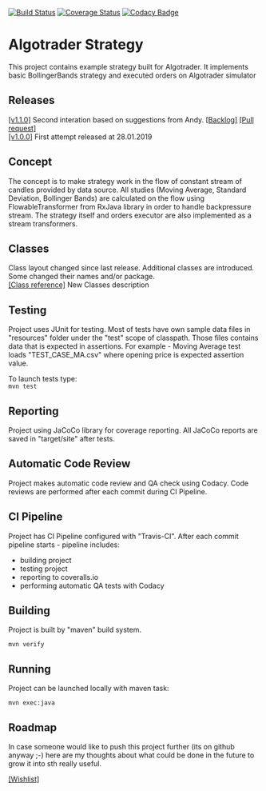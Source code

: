 [![Build Status](https://travis-ci.com/harmony1358/algointerview.svg?branch=master)](https://travis-ci.com/harmony1358/algointerview)
[![Coverage Status](https://coveralls.io/repos/github/harmony1358/algointerview/badge.svg?service=github)](https://coveralls.io/github/harmony1358/algointerview)
[![Codacy Badge](https://api.codacy.com/project/badge/Grade/8fc3d9420b744e59a65bbf854da42511)](https://www.codacy.com/app/harmony1358/algointerview?utm_source=github.com&amp;utm_medium=referral&amp;utm_content=harmony1358/algointerview&amp;utm_campaign=Badge_Grade)

# Algotrader Strategy

This project contains example strategy built for Algotrader.
It implements basic BollingerBands strategy and executed orders on Algotrader simulator

## Releases

[[v1.1.0]](https://github.com/harmony1358/algointerview/releases)
Second interation based on suggestions from Andy. [[Backlog]](https://github.com/harmony1358/algointerview/milestone/1?closed=1) 
[[Pull request]](https://github.com/harmony1358/algointerview/pull/12)  
[[v1.0.0]](https://github.com/harmony1358/algointerview/releases) 
First attempt released at 28.01.2019
  
## Concept

The concept is to make strategy work in the flow of constant stream of candles provided by data source.
All studies (Moving Average, Standard Deviation, Bollinger Bands) are calculated on the flow using FlowableTransformer from
RxJava library in order to handle backpressure stream.
The strategy itself and orders executor are also implemented as a stream transformers.

## Classes

Class layout changed since last release. Additional classes are introduced. 
Some changed their names and/or package.  
[[Class reference]](./CLASSES.md) New Classes description

## Testing

Project uses JUnit for testing. Most of tests have own sample data files in "resources" folder 
under the "test" scope of classpath.
Those files contains data that is expected in assertions. 
For example - Moving Average test loads "TEST_CASE_MA.csv" where opening price is expected assertion value. 
  
To launch tests type:  
`mvn test`

## Reporting

Project using JaCoCo library for coverage reporting. 
All JaCoCo reports are saved in "target/site" after tests.

## Automatic Code Review

Project makes automatic code review and QA check using Codacy.
Code reviews are performed after each commit during CI Pipeline.

## CI Pipeline

Project has CI Pipeline configured with "Travis-CI". 
After each commit pipeline starts - pipeline includes:  
  - building project  
  - testing project  
  - reporting to coveralls.io  
  - performing automatic QA tests with Codacy  


## Building
  
Project is built by "maven" build system.  

`mvn verify`

## Running
  
Project can be launched locally with maven task:    
  
`mvn exec:java`  

## Roadmap

In case someone would like to push this project further (its on github anyway ;-) 
here are my thoughts about what could be done in the future to grow it into sth really useful.

[[Wishlist]](https://github.com/harmony1358/algointerview/milestone/2)

